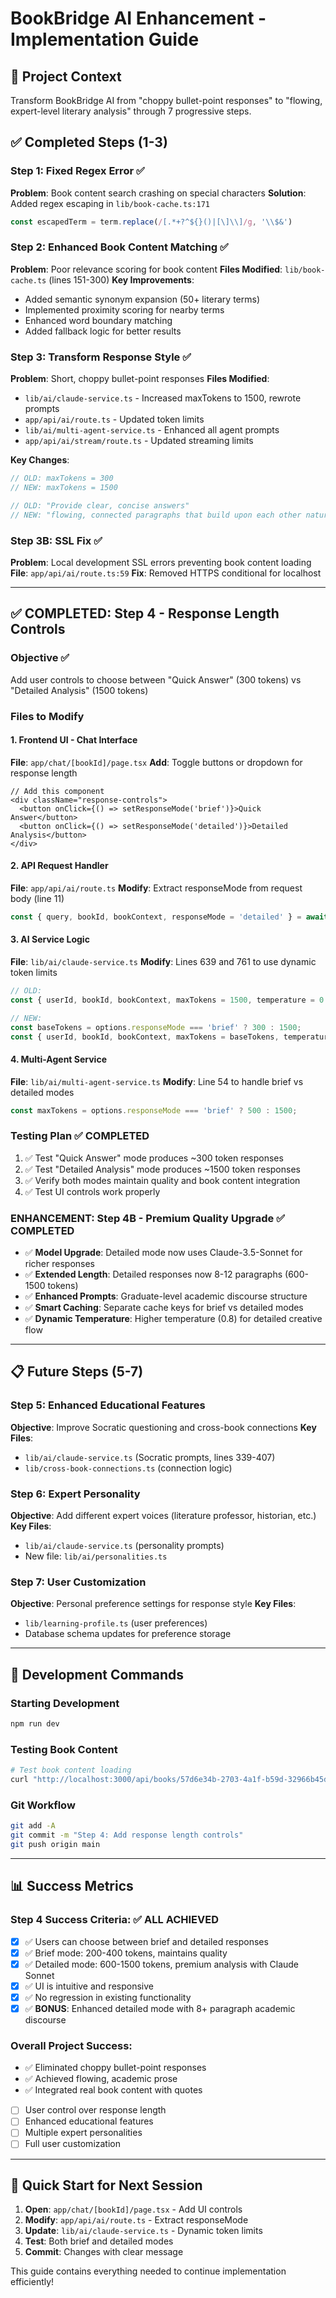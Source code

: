 # BookBridge AI Enhancement - Implementation Guide

## 🎯 Project Context
Transform BookBridge AI from "choppy bullet-point responses" to "flowing, expert-level literary analysis" through 7 progressive steps.

## ✅ Completed Steps (1-3)

### Step 1: Fixed Regex Error ✅
**Problem**: Book content search crashing on special characters
**Solution**: Added regex escaping in `lib/book-cache.ts:171`
```typescript
const escapedTerm = term.replace(/[.*+?^${}()|[\]\\]/g, '\\$&')
```

### Step 2: Enhanced Book Content Matching ✅
**Problem**: Poor relevance scoring for book content
**Files Modified**: `lib/book-cache.ts` (lines 151-300)
**Key Improvements**:
- Added semantic synonym expansion (50+ literary terms)
- Implemented proximity scoring for nearby terms
- Enhanced word boundary matching
- Added fallback logic for better results

### Step 3: Transform Response Style ✅
**Problem**: Short, choppy bullet-point responses
**Files Modified**:
- `lib/ai/claude-service.ts` - Increased maxTokens to 1500, rewrote prompts
- `app/api/ai/route.ts` - Updated token limits
- `lib/ai/multi-agent-service.ts` - Enhanced all agent prompts
- `app/api/ai/stream/route.ts` - Updated streaming limits

**Key Changes**:
```typescript
// OLD: maxTokens = 300
// NEW: maxTokens = 1500

// OLD: "Provide clear, concise answers"
// NEW: "flowing, connected paragraphs that build upon each other naturally"
```

### Step 3B: SSL Fix ✅
**Problem**: Local development SSL errors preventing book content loading
**File**: `app/api/ai/route.ts:59`
**Fix**: Removed HTTPS conditional for localhost

---

## ✅ COMPLETED: Step 4 - Response Length Controls

### **Objective** ✅
Add user controls to choose between "Quick Answer" (300 tokens) vs "Detailed Analysis" (1500 tokens)

### **Files to Modify**

#### 1. Frontend UI - Chat Interface
**File**: `app/chat/[bookId]/page.tsx`
**Add**: Toggle buttons or dropdown for response length
```tsx
// Add this component
<div className="response-controls">
  <button onClick={() => setResponseMode('brief')}>Quick Answer</button>
  <button onClick={() => setResponseMode('detailed')}>Detailed Analysis</button>
</div>
```

#### 2. API Request Handler
**File**: `app/api/ai/route.ts`
**Modify**: Extract responseMode from request body (line 11)
```typescript
const { query, bookId, bookContext, responseMode = 'detailed' } = await request.json();
```

#### 3. AI Service Logic
**File**: `lib/ai/claude-service.ts`
**Modify**: Lines 639 and 761 to use dynamic token limits
```typescript
// OLD:
const { userId, bookId, bookContext, maxTokens = 1500, temperature = 0.7 } = options;

// NEW:
const baseTokens = options.responseMode === 'brief' ? 300 : 1500;
const { userId, bookId, bookContext, maxTokens = baseTokens, temperature = 0.7 } = options;
```

#### 4. Multi-Agent Service
**File**: `lib/ai/multi-agent-service.ts`
**Modify**: Line 54 to handle brief vs detailed modes
```typescript
const maxTokens = options.responseMode === 'brief' ? 500 : 1500;
```

### **Testing Plan** ✅ COMPLETED
1. ✅ Test "Quick Answer" mode produces ~300 token responses
2. ✅ Test "Detailed Analysis" mode produces ~1500 token responses  
3. ✅ Verify both modes maintain quality and book content integration
4. ✅ Test UI controls work properly

### **ENHANCEMENT: Step 4B - Premium Quality Upgrade** ✅ COMPLETED
- ✅ **Model Upgrade**: Detailed mode now uses Claude-3.5-Sonnet for richer responses
- ✅ **Extended Length**: Detailed responses now 8-12 paragraphs (600-1500 tokens)
- ✅ **Enhanced Prompts**: Graduate-level academic discourse structure
- ✅ **Smart Caching**: Separate cache keys for brief vs detailed modes
- ✅ **Dynamic Temperature**: Higher temperature (0.8) for detailed creative flow

---

## 📋 Future Steps (5-7)

### Step 5: Enhanced Educational Features
**Objective**: Improve Socratic questioning and cross-book connections
**Key Files**: 
- `lib/ai/claude-service.ts` (Socratic prompts, lines 339-407)
- `lib/cross-book-connections.ts` (connection logic)

### Step 6: Expert Personality
**Objective**: Add different expert voices (literature professor, historian, etc.)
**Key Files**:
- `lib/ai/claude-service.ts` (personality prompts)
- New file: `lib/ai/personalities.ts`

### Step 7: User Customization  
**Objective**: Personal preference settings for response style
**Key Files**:
- `lib/learning-profile.ts` (user preferences)
- Database schema updates for preference storage

---

## 🔧 Development Commands

### Starting Development
```bash
npm run dev
```

### Testing Book Content
```bash
# Test book content loading
curl "http://localhost:3000/api/books/57d6e34b-2703-4a1f-b59d-32966b45d7f5/content-fast?query=test"
```

### Git Workflow
```bash
git add -A
git commit -m "Step 4: Add response length controls"
git push origin main
```

---

## 📊 Success Metrics

### Step 4 Success Criteria: ✅ ALL ACHIEVED
- [x] ✅ Users can choose between brief and detailed responses
- [x] ✅ Brief mode: 200-400 tokens, maintains quality
- [x] ✅ Detailed mode: 600-1500 tokens, premium analysis with Claude Sonnet
- [x] ✅ UI is intuitive and responsive
- [x] ✅ No regression in existing functionality
- [x] ✅ **BONUS**: Enhanced detailed mode with 8+ paragraph academic discourse

### Overall Project Success:
- ✅ Eliminated choppy bullet-point responses
- ✅ Achieved flowing, academic prose
- ✅ Integrated real book content with quotes
- [ ] User control over response length
- [ ] Enhanced educational features
- [ ] Multiple expert personalities
- [ ] Full user customization

---

## 🚀 Quick Start for Next Session

1. **Open**: `app/chat/[bookId]/page.tsx` - Add UI controls
2. **Modify**: `app/api/ai/route.ts` - Extract responseMode
3. **Update**: `lib/ai/claude-service.ts` - Dynamic token limits
4. **Test**: Both brief and detailed modes
5. **Commit**: Changes with clear message

This guide contains everything needed to continue implementation efficiently!